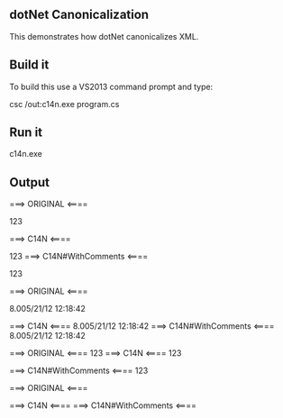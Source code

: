 ## dotNet Canonicalization
This demonstrates how dotNet canonicalizes XML. 

## Build it
To build this use a VS2013 command prompt and type:

csc /out:c14n.exe program.cs

## Run it
c14n.exe


## Output
===> ORIGINAL <====
<?xml version="1.0" encoding="utf-8"?><?xml-stylesheet href="doc.xsl"   type="text/xsl"   ?><root><child><inner>123</inner></child></root>
===> C14N <====
<?xml-stylesheet href="doc.xsl"   type="text/xsl"   ?>
<root><child><inner>123</inner></child></root>
===> C14N#WithComments <====
<?xml-stylesheet href="doc.xsl"   type="text/xsl"   ?>
<root><child><inner>123</inner></child></root>

===> ORIGINAL <====
<?xml version="1.0"?><root><child><MsInfo xmlns:t="test" t:test="1"><Metadata><Version>8.0</Version><CreationUTC>05/21/12 12:18:42</CreationUTC></Metadata></MsInfo></child></root>
===> C14N <====
<root><child><MsInfo xmlns:t="test" t:test="1"><Metadata><Version>8.0</Version><CreationUTC>05/21/12 12:18:42</CreationUTC></Metadata></MsInfo></child></root>
===> C14N#WithComments <====
<root><child><MsInfo xmlns:t="test" t:test="1"><Metadata><Version>8.0</Version><CreationUTC>05/21/12 12:18:42</CreationUTC></Metadata></MsInfo></child></root>

===> ORIGINAL <====
<root xmlns=""><child><inner>123</inner></child></root><?pi-without-data ?><!-- one for the road -->
===> C14N <====
<root><child><inner>123</inner></child></root>
<?pi-without-data?>
===> C14N#WithComments <====
<root><child><inner>123</inner></child></root>
<?pi-without-data?>
<!-- one for the road -->

===> ORIGINAL <====
<?xml version="1.0"?><root><child id="&quot;id&quot;" Id=""><!-- Comment --></child></root>
===> C14N <====
<root><child Id="" id="&quot;id&quot;"></child></root>
===> C14N#WithComments <====
<root><child Id="" id="&quot;id&quot;"><!-- Comment --></child></root>


